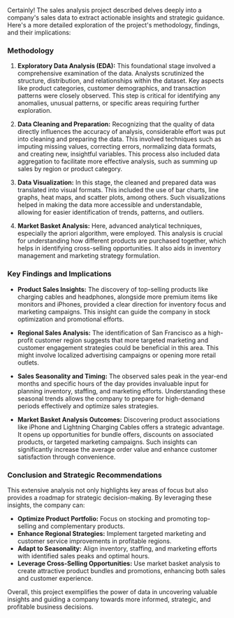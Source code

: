 Certainly! The sales analysis project described delves deeply into a company's sales data to extract actionable insights and strategic guidance. Here's a more detailed exploration of the project's methodology, findings, and their implications:

### Methodology

1. **Exploratory Data Analysis (EDA):** This foundational stage involved a comprehensive examination of the data. Analysts scrutinized the structure, distribution, and relationships within the dataset. Key aspects like product categories, customer demographics, and transaction patterns were closely observed. This step is critical for identifying any anomalies, unusual patterns, or specific areas requiring further exploration.

2. **Data Cleaning and Preparation:** Recognizing that the quality of data directly influences the accuracy of analysis, considerable effort was put into cleaning and preparing the data. This involved techniques such as imputing missing values, correcting errors, normalizing data formats, and creating new, insightful variables. This process also included data aggregation to facilitate more effective analysis, such as summing up sales by region or product category.

3. **Data Visualization:** In this stage, the cleaned and prepared data was translated into visual formats. This included the use of bar charts, line graphs, heat maps, and scatter plots, among others. Such visualizations helped in making the data more accessible and understandable, allowing for easier identification of trends, patterns, and outliers.

4. **Market Basket Analysis:** Here, advanced analytical techniques, especially the apriori algorithm, were employed. This analysis is crucial for understanding how different products are purchased together, which helps in identifying cross-selling opportunities. It also aids in inventory management and marketing strategy formulation.

### Key Findings and Implications

- **Product Sales Insights:** The discovery of top-selling products like charging cables and headphones, alongside more premium items like monitors and iPhones, provided a clear direction for inventory focus and marketing campaigns. This insight can guide the company in stock optimization and promotional efforts.

- **Regional Sales Analysis:** The identification of San Francisco as a high-profit customer region suggests that more targeted marketing and customer engagement strategies could be beneficial in this area. This might involve localized advertising campaigns or opening more retail outlets.

- **Sales Seasonality and Timing:** The observed sales peak in the year-end months and specific hours of the day provides invaluable input for planning inventory, staffing, and marketing efforts. Understanding these seasonal trends allows the company to prepare for high-demand periods effectively and optimize sales strategies.

- **Market Basket Analysis Outcomes:** Discovering product associations like iPhone and Lightning Charging Cables offers a strategic advantage. It opens up opportunities for bundle offers, discounts on associated products, or targeted marketing campaigns. Such insights can significantly increase the average order value and enhance customer satisfaction through convenience.

### Conclusion and Strategic Recommendations

This extensive analysis not only highlights key areas of focus but also provides a roadmap for strategic decision-making. By leveraging these insights, the company can:

- **Optimize Product Portfolio:** Focus on stocking and promoting top-selling and complementary products.
- **Enhance Regional Strategies:** Implement targeted marketing and customer service improvements in profitable regions.
- **Adapt to Seasonality:** Align inventory, staffing, and marketing efforts with identified sales peaks and optimal hours.
- **Leverage Cross-Selling Opportunities:** Use market basket analysis to create attractive product bundles and promotions, enhancing both sales and customer experience.

Overall, this project exemplifies the power of data in uncovering valuable insights and guiding a company towards more informed, strategic, and profitable business decisions.
